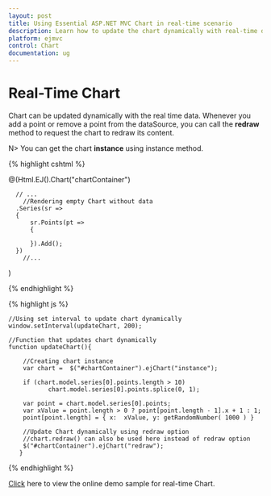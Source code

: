 ```yaml
---
layout: post
title: Using Essential ASP.NET MVC Chart in real-time scenario 
description: Learn how to update the chart dynamically with real-time data. 
platform: ejmvc
control: Chart
documentation: ug
---
```


# Real-Time Chart 

Chart can be updated dynamically with the real time data. Whenever you add a point or remove a point from the dataSource, you can call the **redraw** method to request the chart to redraw its content.    

N> You can get the chart **instance** using instance method.

{% highlight cshtml %}
     
@(Html.EJ().Chart("chartContainer")

      // ...
        //Rendering empty Chart without data
      .Series(sr =>
      {
          sr.Points(pt =>
          {
              
          }).Add();
      })
        //...
 )
 
 {% endhighlight %}
 
 
{% highlight js %}

    //Using set interval to update chart dynamically
    window.setInterval(updateChart, 200);

    //Function that updates chart dynamically
    function updateChart(){

        //Creating chart instance
        var chart =  $("#chartContainer").ejChart("instance");      
        
        if (chart.model.series[0].points.length > 10)
               chart.model.series[0].points.splice(0, 1);
        
        var point = chart.model.series[0].points;
        var xValue = point.length > 0 ? point[point.length - 1].x + 1 : 1;
        point[point.length] = { x:  xValue, y: getRandomNumber( 1000 ) }
                
        //Update Chart dynamically using redraw option
        //chart.redraw() can also be used here instead of redraw option
        $("#chartContainer").ejChart("redraw");      
       }


{% endhighlight %}

[Click](https://mvc.syncfusion.com/demos/web/chart/live) here to view the online demo sample for real-time Chart.


